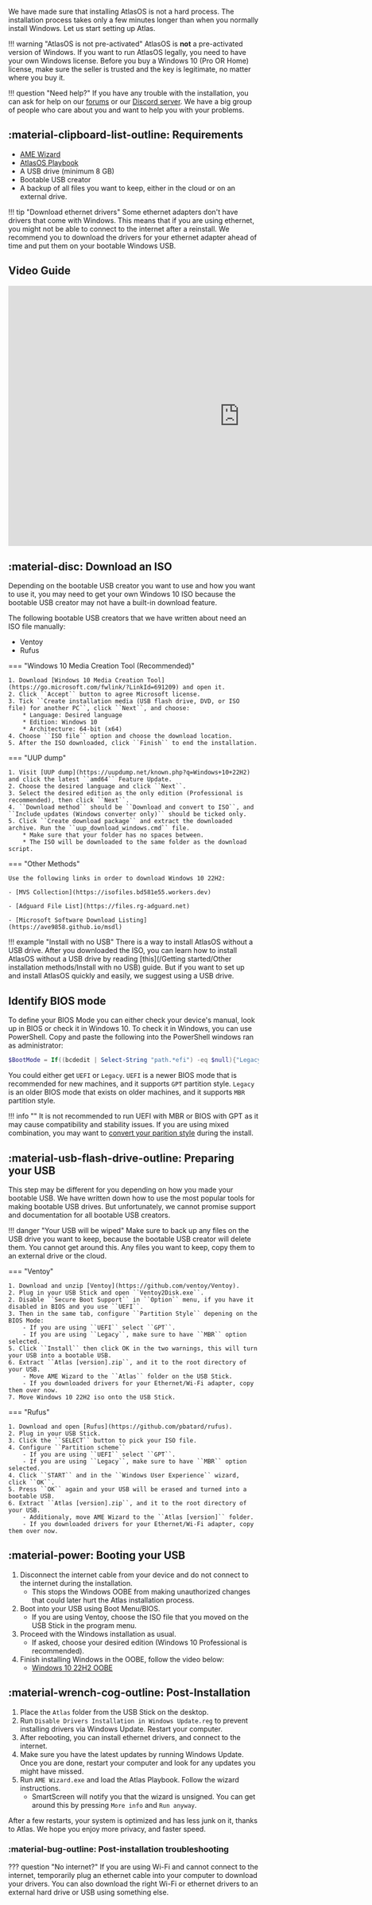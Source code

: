 We have made sure that installing AtlasOS is not a hard process. The installation process takes only a few minutes longer than when you normally install Windows. Let us start setting up Atlas.

!!! warning "AtlasOS is not pre-activated"
    AtlasOS is **not** a pre-activated version of Windows. If you want to run AtlasOS legally, you need to have your own Windows license. Before you buy a Windows 10 (Pro OR Home) license, make sure the seller is trusted and the key is legitimate, no matter where you buy it.

!!! question "Need help?"
    If you have any trouble with the installation, you can ask for help on our [forums](https://forum.atlasos.net/) or our [Discord server](https://discord.com/servers/atlas-795710270000332800). We have a big group of people who care about you and want to help you with your problems.

## :material-clipboard-list-outline: Requirements

* [AME Wizard](https://atlasos.net/downloads)
* [AtlasOS Playbook](https://atlasos.net/downloads)
* A USB drive (minimum 8 GB)
* Bootable USB creator
* A backup of all files you want to keep, either in the cloud or on an external drive.

!!! tip "Download ethernet drivers"
    Some ethernet adapters don't have drivers that come with Windows. This means that if you are using ethernet, you might not be able to connect to the internet after a reinstall. We recommend you to download the drivers for your ethernet adapter ahead of time and put them on your bootable Windows USB.

## Video Guide

<iframe width="930" height="523" src="https://www.youtube.com/embed/GoO36Tj5TGE" title="Atlas OS — Installation Guide &amp; Overview (Performant Windows!)" frameborder="0" allow="accelerometer; autoplay; clipboard-write; encrypted-media; gyroscope; picture-in-picture; web-share" allowfullscreen></iframe>

## :material-disc: Download an ISO

Depending on the bootable USB creator you want to use and how you want to use it, you may need to get your own Windows 10 ISO because the bootable USB creator may not have a built-in download feature.

The following bootable USB creators that we have written about need an ISO file manually:

* Ventoy
* Rufus

=== "Windows 10 Media Creation Tool (Recommended)"

    1. Download [Windows 10 Media Creation Tool](https://go.microsoft.com/fwlink/?LinkId=691209) and open it.
    2. Click ``Accept`` button to agree Microsoft license.
    3. Tick ``Create installation media (USB flash drive, DVD, or ISO file) for another PC``, click ``Next``, and choose:
        * Language: Desired language
        * Edition: Windows 10
        * Architecture: 64-bit (x64)
    4. Choose ``ISO file`` option and choose the download location.
    5. After the ISO downloaded, click ``Finish`` to end the installation.

=== "UUP dump"

    1. Visit [UUP dump](https://uupdump.net/known.php?q=Windows+10+22H2) and click the latest ``amd64`` Feature Update.
    2. Choose the desired language and click ``Next``.
    3. Select the desired edition as the only edition (Professional is recommended), then click ``Next``.
    4. ``Download method`` should be ``Download and convert to ISO``, and ``Include updates (Windows converter only)`` should be ticked only.
    5. Click ``Create download package`` and extract the downloaded archive. Run the ``uup_download_windows.cmd`` file.
        * Make sure that your folder has no spaces between.
        * The ISO will be downloaded to the same folder as the download script.

=== "Other Methods"

    Use the following links in order to download Windows 10 22H2:

    - [MVS Collection](https://isofiles.bd581e55.workers.dev)

    - [Adguard File List](https://files.rg-adguard.net)

    - [Microsoft Software Download Listing](https://ave9858.github.io/msdl)

!!! example "Install with no USB"
    There is a way to install AtlasOS without a USB drive. After you downloaded the ISO, you can learn how to install AtlasOS without a USB drive by reading [this](/Getting started/Other installation methods/Install with no USB) guide. But if you want to set up and install AtlasOS quickly and easily, we suggest using a USB drive.

## Identify BIOS mode

To define your BIOS Mode you can either check your device's manual, look up in BIOS or check it in Windows 10.
To check it in Windows, you can use PowerShell. Copy and paste the following into the PowerShell windows ran as administrator:

```PowerShell
$BootMode = If((bcdedit | Select-String "path.*efi") -eq $null){"Legacy"}else{"UEFI"}; Write-Host "Computer is running in $BootMode boot mode."
```

You could either get ``UEFI`` or ``Legacy``. ``UEFI`` is a newer BIOS mode that is recommended for new machines, and it supports ``GPT`` partition style. ``Legacy`` is an older BIOS mode that exists on older machines, and it supports ``MBR`` partition style.

!!! info ""
    It is not recommended to run UEFI with MBR or BIOS with GPT as it may cause compatibility and stability issues.
    If you are using mixed combination, you may want to [convert your parition style](https://learn.microsoft.com/en-us/windows-server/storage/disk-management/change-an-mbr-disk-into-a-gpt-disk) during the install.

## :material-usb-flash-drive-outline: Preparing your USB

This step may be different for you depending on how you made your bootable USB. We have written down how to use the most popular tools for making bootable USB drives. But unfortunately, we cannot promise support and documentation for all bootable USB creators.

!!! danger "Your USB will be wiped"
    Make sure to back up any files on the USB drive you want to keep, because the bootable USB creator will delete them. You cannot get around this. Any files you want to keep, copy them to an external drive or the cloud.

=== "Ventoy"

    1. Download and unzip [Ventoy](https://github.com/ventoy/Ventoy).
    2. Plug in your USB Stick and open ``Ventoy2Disk.exe``.
    2. Disable ``Secure Boot Support`` in ``Option`` menu, if you have it disabled in BIOS and you use ``UEFI``.
    3. Then in the same tab, configure ``Partition Style`` depening on the BIOS Mode:
        - If you are using ``UEFI`` select ``GPT``.
        - If you are using ``Legacy``, make sure to have ``MBR`` option selected.
    5. Click ``Install`` then click OK in the two warnings, this will turn your USB into a bootable USB.
    6. Extract ``Atlas [version].zip``, and it to the root directory of your USB.
        - Move AME Wizard to the ``Atlas`` folder on the USB Stick.
        - If you downloaded drivers for your Ethernet/Wi-Fi adapter, copy them over now.
    7. Move Windows 10 22H2 iso onto the USB Stick.

=== "Rufus"

    1. Download and open [Rufus](https://github.com/pbatard/rufus).
    2. Plug in your USB Stick.
    3. Click the ``SELECT`` button to pick your ISO file.
    4. Configure ``Partition scheme``
        - If you are using ``UEFI`` select ``GPT``.
        - If you are using ``Legacy``, make sure to have ``MBR`` option selected.
    4. Click ``START`` and in the ``Windows User Experience`` wizard, click ``OK``.
    5. Press ``OK`` again and your USB will be erased and turned into a bootable USB.
    6. Extract ``Atlas [version].zip``, and it to the root directory of your USB.
        - Additionaly, move AME Wizard to the ``Atlas [version]`` folder.
        - If you downloaded drivers for your Ethernet/Wi-Fi adapter, copy them over now.

## :material-power: Booting your USB

1. Disconnect the internet cable from your device and do not connect to the internet during the installation.
    - This stops the Windows OOBE from making unauthorized changes that could later hurt the Atlas installation process. 
2. Boot into your USB using Boot Menu/BIOS. 
    - If you are using Ventoy, choose the ISO file that you moved on the USB Stick in the program menu.
4. Proceed with the Windows installation as usual.
    - If asked, choose your desired edition (Windows 10 Professional is recommended).
5. Finish installing Windows in the OOBE, follow the video below:
    - [Windows 10 22H2 OOBE](https://raw.githubusercontent.com/amitxv/PC-Tuning/main/media/oobe-windows10+-example.mp4)

## :material-wrench-cog-outline: Post-Installation

1. Place the ``Atlas`` folder from the USB Stick on the desktop.
2. Run ``Disable Drivers Installation in Windows Update.reg`` to prevent installing drivers via Windows Update. Restart your computer.
3. After rebooting, you can install ethernet drivers, and connect to the internet.
4. Make sure you have the latest updates by running Windows Update. Once you are done, restart your computer and look for any updates you might have missed. 
5. Run ``AME Wizard.exe`` and load the Atlas Playbook. Follow the wizard instructions.
    - SmartScreen will notify you that the wizard is unsigned. You can get around this by pressing ``More info`` and ``Run anyway``.

After a few restarts, your system is optimized and has less junk on it, thanks to Atlas. We hope you enjoy more privacy, and faster speed.

### :material-bug-outline: Post-installation troubleshooting

??? question "No internet?"
    If you are using Wi-Fi and cannot connect to the internet, temporarily plug an ethernet cable into your computer to download your drivers. You can also download the right Wi-Fi or ethernet drivers to an external hard drive or USB using something else.
